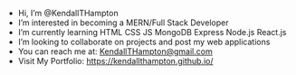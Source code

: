 - Hi, I’m @KendallTHampton
- I’m interested in becoming a MERN/Full Stack Developer
- I’m currently learning HTML CSS JS MongoDB Express Node.js React.js
- I’m looking to collaborate on projects and post my web applications
- You can reach me at: KendallTHampton@gmail.com
- Visit My Portfolio: https://kendallthampton.github.io/

